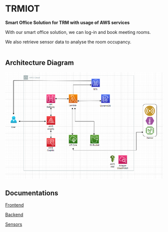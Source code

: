 # TRMIOT
**Smart Office Solution for TRM with usage of AWS services**

With our smart office solution, we can log-in and book meeting rooms.

We also retrieve sensor data to analyse the room occupancy.
</br></br>

## Architecture Diagram
<img src="Documentation/Images/ArchitectureDiagram.PNG" title="Screenshot" width="600"/>


## Documentations
[Frontend](/Documentation/frontendDoc.md)

[Backend](/Documentation/backendDoc.md)

[Sensors](/Documentation/sensorDoc.md)
